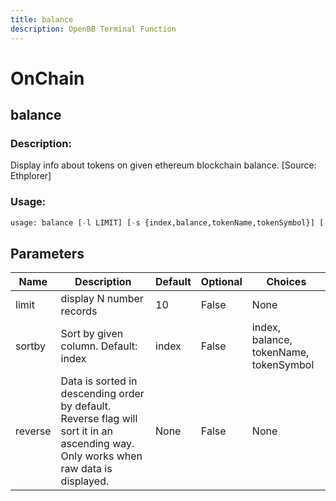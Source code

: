 ```yaml
---
title: balance
description: OpenBB Terminal Function
---
```


# OnChain

## balance

### Description: 

Display info about tokens on given ethereum blockchain balance. [Source: Ethplorer]

### Usage: 
```python
usage: balance [-l LIMIT] [-s {index,balance,tokenName,tokenSymbol}] [-r]
```

## Parameters

| Name | Description | Default | Optional | Choices |
| ---- | ----------- | ------- | -------- | ------- |
| limit | display N number records | 10 | False | None |
| sortby | Sort by given column. Default: index | index | False | index, balance, tokenName, tokenSymbol |
| reverse | Data is sorted in descending order by default. Reverse flag will sort it in an ascending way. Only works when raw data is displayed. | None | False | None |


